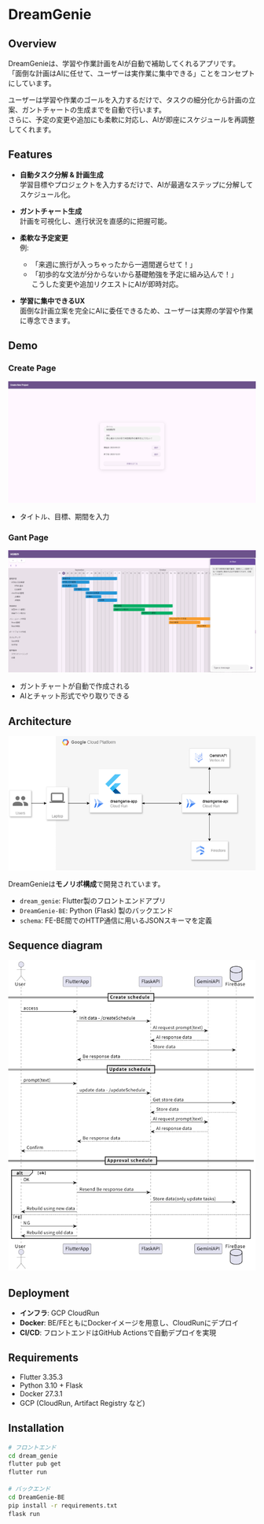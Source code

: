 # DreamGenie

## Overview
DreamGenieは、学習や作業計画をAIが自動で補助してくれるアプリです。  
「面倒な計画はAIに任せて、ユーザーは実作業に集中できる」ことをコンセプトにしています。  

ユーザーは学習や作業のゴールを入力するだけで、タスクの細分化から計画の立案、ガントチャートの生成までを自動で行います。  
さらに、予定の変更や追加にも柔軟に対応し、AIが即座にスケジュールを再調整してくれます。  

## Features
- **自動タスク分解 & 計画生成**  
  学習目標やプロジェクトを入力するだけで、AIが最適なステップに分解してスケジュール化。  

- **ガントチャート生成**  
  計画を可視化し、進行状況を直感的に把握可能。  

- **柔軟な予定変更**  
  例:  
  - 「来週に旅行が入っちゃったから一週間遅らせて！」  
  - 「初歩的な文法が分からないから基礎勉強を予定に組み込んで！」  
  こうした変更や追加リクエストにAIが即時対応。  

- **学習に集中できるUX**  
  面倒な計画立案を完全にAIに委任できるため、ユーザーは実際の学習や作業に専念できます。  

## Demo
### Create Page
![alt text](create-page.png)
- タイトル、目標、期間を入力

### Gant Page
![alt text](gant-page.png)
- ガントチャートが自動で作成される
- AIとチャット形式でやり取りできる

## Architecture
![alt text](architecture.png)

DreamGenieは**モノリポ構成**で開発されています。  

- `dream_genie`: Flutter製のフロントエンドアプリ  
- `DreamGenie-BE`: Python (Flask) 製のバックエンド  
- `schema`: FE-BE間でのHTTP通信に用いるJSONスキーマを定義  

## Sequence diagram
![alt text](sequence.png)

## Deployment
- **インフラ**: GCP CloudRun  
- **Docker**: BE/FEともにDockerイメージを用意し、CloudRunにデプロイ  
- **CI/CD**: フロントエンドはGitHub Actionsで自動デプロイを実現  

## Requirements
- Flutter 3.35.3 
- Python 3.10 + Flask 
- Docker 27.3.1
- GCP (CloudRun, Artifact Registry など)  

## Installation
```bash
# フロントエンド
cd dream_genie
flutter pub get
flutter run

# バックエンド
cd DreamGenie-BE
pip install -r requirements.txt
flask run
```
